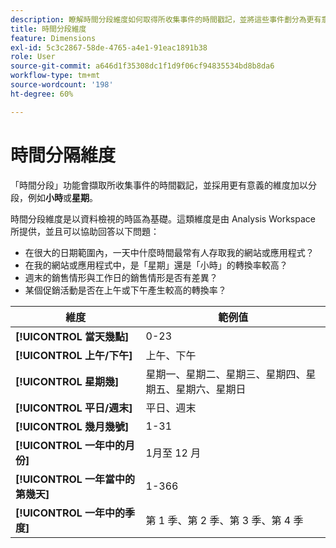 ```yaml
---
description: 瞭解時間分段維度如何取得所收集事件的時間戳記，並將這些事件劃分為更有意義的維度，例如一天中的小時或星期幾。
title: 時間分段維度
feature: Dimensions
exl-id: 5c3c2867-58de-4765-a4e1-91eac1891b38
role: User
source-git-commit: a646d1f35308dc1f1d9f06cf94835534bd8b8da6
workflow-type: tm+mt
source-wordcount: '198'
ht-degree: 60%

---
```


# 時間分隔維度

「時間分段」功能會擷取所收集事件的時間戳記，並採用更有意義的維度加以分段，例如&#x200B;**小時**&#x200B;或&#x200B;**星期**。

時間分段維度是以資料檢視的時區為基礎。這類維度是由 Analysis Workspace 所提供，並且可以協助回答以下問題：

* 在很大的日期範圍內，一天中什麼時間最常有人存取我的網站或應用程式？
* 在我的網站或應用程式中，是「星期」還是「小時」的轉換率較高？
* 週末的銷售情形與工作日的銷售情形是否有差異？
* 某個促銷活動是否在上午或下午產生較高的轉換率？

| 維度 | 範例值 |
|--- |--- |
| **[!UICONTROL 當天幾點]** | 0-23 |
| **[!UICONTROL 上午/下午]** | 上午、下午 |
| **[!UICONTROL 星期幾]** | 星期一、星期二、星期三、星期四、星期五、星期六、星期日 |
| **[!UICONTROL 平日/週末]** | 平日、週末 |
| **[!UICONTROL 幾月幾號]** | 1-31 |
| **[!UICONTROL 一年中的月份]** | 1月至 12 月 |
| **[!UICONTROL 一年當中的第幾天]** | 1-366 |
| **[!UICONTROL 一年中的季度]** | 第 1 季、第 2 季、第 3 季、第 4 季 |
